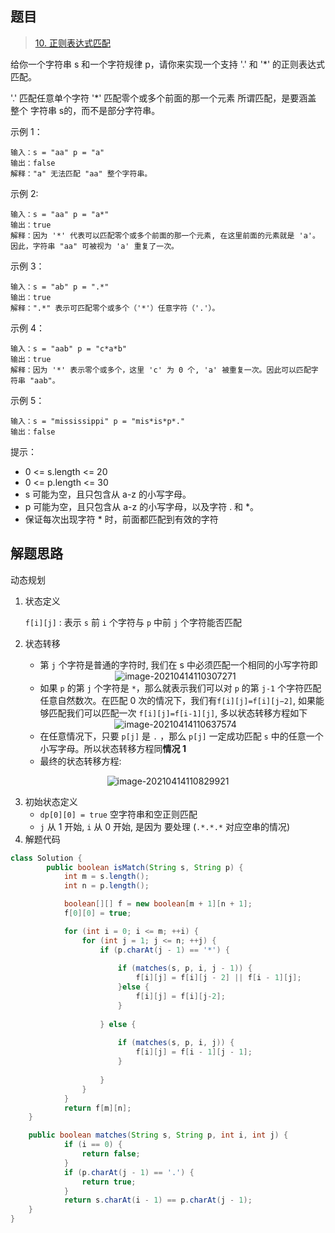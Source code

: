 ## 题目

> [10. 正则表达式匹配](https://leetcode-cn.com/problems/regular-expression-matching/)

给你一个字符串 s 和一个字符规律 p，请你来实现一个支持 '.' 和 '*' 的正则表达式匹配。

'.' 匹配任意单个字符
'*' 匹配零个或多个前面的那一个元素
所谓匹配，是要涵盖 整个 字符串 s的，而不是部分字符串。


示例 1：

```
输入：s = "aa" p = "a"
输出：false
解释："a" 无法匹配 "aa" 整个字符串。
```

示例 2:

```
输入：s = "aa" p = "a*"
输出：true
解释：因为 '*' 代表可以匹配零个或多个前面的那一个元素, 在这里前面的元素就是 'a'。因此，字符串 "aa" 可被视为 'a' 重复了一次。
```

示例 3：

```
输入：s = "ab" p = ".*"
输出：true
解释：".*" 表示可匹配零个或多个（'*'）任意字符（'.'）。
```

示例 4：

```
输入：s = "aab" p = "c*a*b"
输出：true
解释：因为 '*' 表示零个或多个，这里 'c' 为 0 个, 'a' 被重复一次。因此可以匹配字符串 "aab"。
```

示例 5：

```
输入：s = "mississippi" p = "mis*is*p*."
输出：false
```


提示：

* 0 <= s.length <= 20
* 0 <= p.length <= 30
* s 可能为空，且只包含从 a-z 的小写字母。
* p 可能为空，且只包含从 a-z 的小写字母，以及字符 . 和 *。
* 保证每次出现字符 * 时，前面都匹配到有效的字符

## 解题思路

动态规划

1. 状态定义

   `f[i][j]` :  表示 `s` 前 `i` 个字符与 `p` 中前 `j` 个字符能否匹配

2. 状态转移

   * 第  `j`  个字符是普通的字符时, 我们在 s 中必须匹配一个相同的小写字符即

   <center><img src="https://ning-wang.oss-cn-beijing.aliyuncs.com/blog-imags/20210414110307.png" alt="image-20210414110307271"  /></center>

   * 如果 `p` 的第 `j` 个字符是 `*`，那么就表示我们可以对 `p` 的第  `j-1`  个字符匹配任意自然数次。在匹配 0 次的情况下，我们有`f[i][j]=f[i][j−2]`, 如果能够匹配我们可以匹配一次 `f[i][j]=f[i-1][j]`, 多以状态转移方程如下

   <center><img src="https://ning-wang.oss-cn-beijing.aliyuncs.com/blog-imags/20210414110637.png" alt="image-20210414110637574"  /></center>

   * 在任意情况下，只要 `p[j]` 是  `.` ，那么 `p[j]` 一定成功匹配 `s` 中的任意一个小写字母。所以状态转移方程同**情况 1**
   * 最终的状态转移方程:

<center><img src="https://ning-wang.oss-cn-beijing.aliyuncs.com/blog-imags/20210414110829.png" alt="image-20210414110829921"  /></center>

3. 初始状态定义
   * `dp[0][0] = true` 空字符串和空正则匹配
   * `j` 从 1 开始, `i` 从 0 开始, 是因为 要处理 (`.*.*.*` 对应空串的情况) 
4. 解题代码

```java
class Solution {
        public boolean isMatch(String s, String p) {
            int m = s.length();
            int n = p.length();

            boolean[][] f = new boolean[m + 1][n + 1];
            f[0][0] = true;

            for (int i = 0; i <= m; ++i) {
                for (int j = 1; j <= n; ++j) {
                    if (p.charAt(j - 1) == '*') {
                        
                        if (matches(s, p, i, j - 1)) {
                            f[i][j] = f[i][j - 2] || f[i - 1][j];
                        }else {
                            f[i][j] = f[i][j-2];
                        }
                        
                    } else {
                        
                        if (matches(s, p, i, j)) {
                            f[i][j] = f[i - 1][j - 1];
                        }
                        
                    }
                }
            }
            return f[m][n];
    }

    public boolean matches(String s, String p, int i, int j) {
            if (i == 0) {
                return false;
            }
            if (p.charAt(j - 1) == '.') {
                return true;
            }
            return s.charAt(i - 1) == p.charAt(j - 1);
    }
}
```

